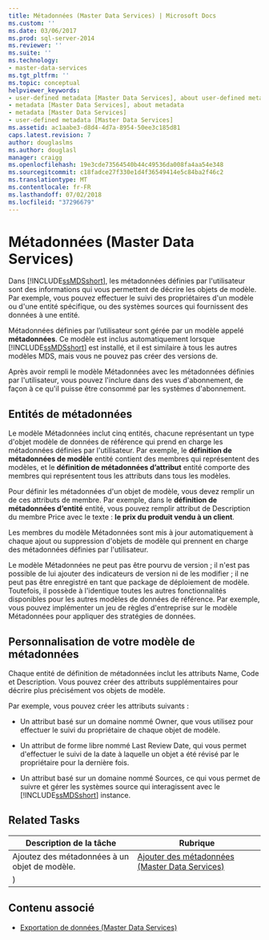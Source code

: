 ```yaml
---
title: Métadonnées (Master Data Services) | Microsoft Docs
ms.custom: ''
ms.date: 03/06/2017
ms.prod: sql-server-2014
ms.reviewer: ''
ms.suite: ''
ms.technology:
- master-data-services
ms.tgt_pltfrm: ''
ms.topic: conceptual
helpviewer_keywords:
- user-defined metadata [Master Data Services], about user-defined metadata
- metadata [Master Data Services], about metadata
- metadata [Master Data Services]
- user-defined metadata [Master Data Services]
ms.assetid: ac1aabe3-d8d4-4d7a-8954-50ee3c185d81
caps.latest.revision: 7
author: douglaslms
ms.author: douglasl
manager: craigg
ms.openlocfilehash: 19e3cde73564540b44c49536da008fa4aa54e348
ms.sourcegitcommit: c18fadce27f330e1d4f36549414e5c84ba2f46c2
ms.translationtype: MT
ms.contentlocale: fr-FR
ms.lasthandoff: 07/02/2018
ms.locfileid: "37296679"
---
```

# <a name="metadata-master-data-services"></a>Métadonnées (Master Data Services)
  Dans [!INCLUDE[ssMDSshort](../includes/ssmdsshort-md.md)], les métadonnées définies par l'utilisateur sont des informations qui vous permettent de décrire les objets de modèle. Par exemple, vous pouvez effectuer le suivi des propriétaires d'un modèle ou d'une entité spécifique, ou des systèmes sources qui fournissent des données à une entité.  
  
 Métadonnées définies par l’utilisateur sont gérée par un modèle appelé **métadonnées**. Ce modèle est inclus automatiquement lorsque [!INCLUDE[ssMDSshort](../includes/ssmdsshort-md.md)] est installé, et il est similaire à tous les autres modèles MDS, mais vous ne pouvez pas créer des versions de.  
  
 Après avoir rempli le modèle Métadonnées avec les métadonnées définies par l'utilisateur, vous pouvez l'inclure dans des vues d'abonnement, de façon à ce qu'il puisse être consommé par les systèmes d'abonnement.  
  
## <a name="metadata-entities"></a>Entités de métadonnées  
 Le modèle Métadonnées inclut cinq entités, chacune représentant un type d'objet modèle de données de référence qui prend en charge les métadonnées définies par l'utilisateur. Par exemple, le **définition de métadonnées de modèle** entité contient des membres qui représentent des modèles, et le **définition de métadonnées d’attribut** entité comporte des membres qui représentent tous les attributs dans tous les modèles.  
  
 Pour définir les métadonnées d'un objet de modèle, vous devez remplir un de ces attributs de membre. Par exemple, dans le **définition de métadonnées d’entité** entité, vous pouvez remplir attribut de Description du membre Price avec le texte : **le prix du produit vendu à un client**.  
  
 Les membres du modèle Métadonnées sont mis à jour automatiquement à chaque ajout ou suppression d'objets de modèle qui prennent en charge des métadonnées définies par l'utilisateur.  
  
 Le modèle Métadonnées ne peut pas être pourvu de version ; il n'est pas possible de lui ajouter des indicateurs de version ni de les modifier ; il ne peut pas être enregistré en tant que package de déploiement de modèle. Toutefois, il possède à l'identique toutes les autres fonctionnalités disponibles pour les autres modèles de données de référence. Par exemple, vous pouvez implémenter un jeu de règles d'entreprise sur le modèle Métadonnées pour appliquer des stratégies de données.  
  
## <a name="customizing-your-metadata-model"></a>Personnalisation de votre modèle de métadonnées  
 Chaque entité de définition de métadonnées inclut les attributs Name, Code et Description. Vous pouvez créer des attributs supplémentaires pour décrire plus précisément vos objets de modèle.  
  
 Par exemple, vous pouvez créer les attributs suivants :  
  
-   Un attribut basé sur un domaine nommé Owner, que vous utilisez pour effectuer le suivi du propriétaire de chaque objet de modèle.  
  
-   Un attribut de forme libre nommé Last Review Date, qui vous permet d'effectuer le suivi de la date à laquelle un objet a été révisé par le propriétaire pour la dernière fois.  
  
-   Un attribut basé sur un domaine nommé Sources, ce qui vous permet de suivre et gérer les systèmes source qui interagissent avec le [!INCLUDE[ssMDSshort](../includes/ssmdsshort-md.md)] instance.  
  
## <a name="related-tasks"></a>Related Tasks  
  
|Description de la tâche|Rubrique|  
|----------------------|-----------|  
|Ajoutez des métadonnées à un objet de modèle.|[Ajouter des métadonnées &#40;Master Data Services&#41;](add-metadata-master-data-services.md)
)|  
  
## <a name="related-content"></a>Contenu associé  
  
-   [Exportation de données &#40;Master Data Services&#41;](overview-exporting-data-master-data-services.md)  
  
  
